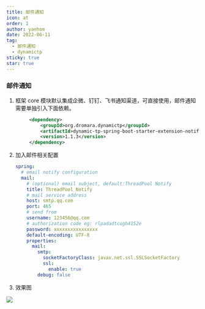```yaml
---
title: 邮件通知
icon: at
order: 1
author: yanhom
date: 2022-06-11
tag:
  - 邮件通知
  - dynamictp
sticky: true
star: true
---
```


### 邮件通知

1. 框架 core 模块默认集成企微、钉钉、飞书通知渠道，可直接使用，邮件通知需要单独引入下面依赖。

   ```xml
        <dependency>
            <groupId>org.dromara.dynamictp</groupId>
            <artifactId>dynamic-tp-spring-boot-starter-extension-notify-email</artifactId>
            <version>1.1.3</version>
        </dependency>   
    ```

2. 加入邮件相关配置

   ```yaml
   spring:
     # email notify configuration
     mail:
       # (optional) email subject, default:ThreadPool Notify
       title: ThreadPool Notify
       # mail service address
       host: smtp.qq.com
       port: 465
       # send from
       username: 123456@qq.com
       # authorization code eg: rlpadadtcugh4152e
       password: xxxxxxxxxxxxxxxx
       default-encoding: UTF-8
       properties:
         mail:
           smtp:
             socketFactoryClass: javax.net.ssl.SSLSocketFactory
             ssl:
               enable: true
           debug: false
   ```
   
3. 效果图

![](https://p3-juejin.byteimg.com/tos-cn-i-k3u1fbpfcp/c5af0016c5fe4e998507c92cc46ffae4~tplv-k3u1fbpfcp-zoom-1.image)

